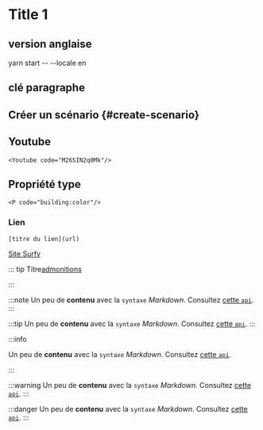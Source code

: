 # Title 1

## version anglaise

yarn start -- --locale en

## clé paragraphe
## Créer un scénario {#create-scenario} ##

## Youtube

```
<Youtube code="M26SIN2q0Mk"/>
```

## Propriété type

```
<P code="building:color"/>
```

### Lien

```
[titre du lien](url)
```

[Site Surfy](https://www.surfy.pro)



::: tip Titre[admonitions](https://docusaurus.io/fr/docs/markdown-features/admonitions)

:::

:::note
Un peu de **contenu** avec la `syntaxe` _Markdown_. Consultez [cette `api`](#).
:::

:::tip
Un peu de **contenu** avec la `syntaxe` _Markdown_. Consultez [cette `api`](#).
:::

:::info

Un peu de **contenu** avec la `syntaxe` _Markdown_. Consultez [cette `api`](#).

:::

:::warning
Un peu de **contenu** avec la `syntaxe` _Markdown_. Consultez [cette `api`](#).
:::

:::danger
Un peu de **contenu** avec la `syntaxe` _Markdown_. Consultez [cette `api`](#).
:::